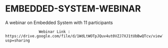 # EMBEDDED-SYSTEM-WEBINAR
A webinar on Embedded System with 11 participants 

                   Webinar Link : https://drive.google.com/file/d/1WdLtWOTpJQuv4ut0VZJ7XJ1tUbBwQTcv/view?usp=sharing
